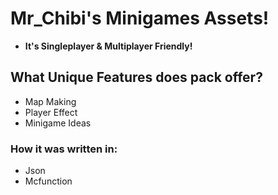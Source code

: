 # Mr_Chibi's Minigames Assets!
* **It's Singleplayer & Multiplayer Friendly!**

## What Unique Features does pack offer?
* Map Making
* Player Effect
* Minigame Ideas

### How it was written in:
* Json
* Mcfunction
